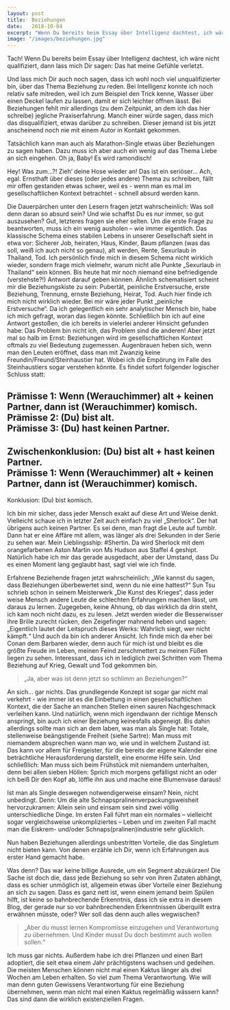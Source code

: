 ```yaml
---
layout: post
title:  Beziehungen
date:   2018-10-04
excerpt: "Wenn Du bereits beim Essay über Intelligenz dachtest, ich wäre nicht qualifiziert, dann lass mich Dir sagen: Das hat meine Gefühle verletzt."
image: "/images/beziehungen.jpg"
---
```


Tach! Wenn Du bereits beim Essay über Intelligenz dachtest, ich wäre nicht qualifiziert, dann lass mich Dir sagen: Das hat meine Gefühle verletzt.

Und lass mich Dir auch noch sagen, dass ich wohl noch viel unqualifizierter bin, über das Thema Beziehung zu reden. Bei Intelligenz konnte ich noch relativ safe mitreden, weil ich zum Beispiel den Trick kenne, Wasser über einen Deckel laufen zu lassen, damit er sich leichter öffnen lässt. Bei Beziehungen fehlt mir allerdings (zu dem Zeitpunkt, an dem ich das hier schreibe) jegliche Praxiserfahrung. Manch einer würde sagen, dass mich das disqualifiziert, etwas darüber zu schreiben. Dieser jemand ist bis jetzt anscheinend noch nie mit einem Autor in Kontakt gekommen.

Tatsächlich kann man auch als Marathon-Single etwas über Beziehungen zu sagen haben. Dazu muss ich aber auch ein wenig auf das Thema Liebe an sich eingehen. Oh ja, Baby! Es wird ramondisch!

Hey! Was zum…?! Zieh‘ deine Hose wieder an! Das ist ein seriöser… Ach, egal.
Ernsthaft über dieses (oder jedes andere) Thema zu schreiben, fällt mir offen gestanden etwas schwer, weil es - wenn man es mal im gesellschaftlichen Kontext betrachtet - schnell absurd werden kann.

Die Dauerpärchen unter den Lesern fragen jetzt wahrscheinlich: Was soll denn daran so absurd sein? Und wie schaffst Du es nur immer, so gut auszusehen? Gut, letzteres fragen sie eher selten. Um die erste Frage zu beantworten, muss ich ein wenig ausholen – wie immer eigentlich. Das klassische Schema eines stabilen Lebens in unserer Gesellschaft sieht in etwa vor: Sicherer Job, heiraten, Haus, Kinder, Baum pflanzen (was das soll, weiß ich auch nicht so genau), alt werden, Rente, Sexurlaub in Thailand, Tod. Ich persönlich finde mich in diesem Schema nicht wirklich wieder, sondern frage mich vielmehr, warum nicht alle Punkte „Sexurlaub in Thailand“ sein können. Bis heute hat mir noch niemand eine befriedigende (verstehste?!) Antwort darauf geben können.
Ähnlich schematisiert scheint mir die Beziehungskiste zu sein: Pubertät, peinliche Erstversuche, erste Beziehung, Trennung, ernste Beziehung, Heirat, Tod. Auch hier finde ich mich nicht wirklich wieder. Bei mir wäre jeder Punkt „peinliche Erstversuche“. Da ich gelegentlich ein sehr analytischer Mensch bin, habe ich mich gefragt, woran das liegen könnte. Schließlich bin ich auf eine Antwort gestoßen, die ich bereits in vielerlei anderer Hinsicht gefunden habe: Das Problem bin nicht ich, das Problem sind die anderen!
Aber jetzt mal so halb im Ernst: Beziehungen wird im gesellschaftlichen Kontext oftmals zu viel Bedeutung zugemessen. Augenbrauen heben sich, wenn man den Leuten eröffnet, dass man mit Zwanzig keine Freundin/Freund/Steinhaustier hat. Wobei ich die Empörung im Falle des Steinhaustiers sogar verstehen könnte. Es findet sofort folgender logischer Schluss statt:

Prämisse 1: Wenn (Werauchimmer) alt + keinen Partner, dann ist (Werauchimmer) komisch.  
Prämisse 2: (Du) bist alt.  
Prämisse 3: (Du) hast keinen Partner.  
---  
Zwischenkonklusion: (Du) bist alt + hast keinen Partner.  
Prämisse 1: Wenn (Werauchimmer) alt + keinen Partner, dann ist (Werauchimmer) komisch.  
---  
Konklusion: (Du) bist komisch.  

Ich bin mir sicher, dass jeder Mensch exakt auf diese Art und Weise denkt. Vielleicht schaue ich in letzter Zeit auch einfach zu viel „Sherlock“. Der hat übrigens auch keinen Partner. Es sei denn, man fragt die Leute auf tumblr. Dann hat er eine Affäre mit allem, was länger als drei Sekunden in der Serie zu sehen war. Mein Lieblingsship: #Shertin. Da wird Sherlock mit dem orangefarbenen Aston Martin von Ms Hudson aus Staffel 4 geshipt. Natürlich habe ich mir das gerade ausgedacht, aber der Umstand, dass Du es einen Moment lang geglaubt hast, sagt viel wie ich finde.

Erfahrene Beziehende fragen jetzt wahrscheinlich: „Wie kannst du sagen, dass Beziehungen überbewertet sind, wenn du nie eine hattest?“ Sun Tsu schrieb schon in seinem Meisterwerk „Die Kunst des Krieges“, dass jeder weise Mensch andere Leute die schlechten Erfahrungen machen lässt, um daraus zu lernen. Zugegeben, keine Ahnung, ob das wirklich da drin steht, ich kam noch nicht dazu, es zu lesen. Jetzt werden wieder die Besserwisser ihre Brille zurecht rücken, den Zeigefinger mahnend heben und sagen: „Eigentlich lautet der Leitspruch dieses Werks: Wahrlich siegt, wer nicht kämpft.“ Und auch da bin ich anderer Ansicht. Ich finde mich da eher bei Conan dem Barbaren wieder, denn auch für mich ist und bleibt es die größte Freude im Leben, meinen Feind zerschmettert zu meinen Füßen liegen zu sehen. Interessant, dass ich in lediglich zwei Schritten vom Thema Beziehung auf Krieg, Gewalt und Tod gekommen bin.

> „Ja, aber was ist denn jetzt so schlimm an Beziehungen?“

An sich… gar nichts. Das grundlegende Konzept ist sogar gar nicht mal verkehrt - wie immer ist es die Einbettung in einen gesellschaftlichen Kontext, die der Sache an manchen Stellen einen sauren Nachgeschmack verleihen kann. Und natürlich, wenn mich irgendwann der richtige Mensch anspringt, bin auch ich einer Beziehung keinesfalls abgeneigt. Bis dahin allerdings sollte man sich an dem laben, was man als Single hat: Totale, stellenweise beängstigende Freiheit (siehe Sartre): Man muss mit niemandem absprechen wann man wo, wie und in welchem Zustand ist. Das kann vor allem für Freigeister, für die bereits der eigene Kalender eine beträchtliche Herausforderung darstellt, eine enorme Hilfe sein. Und schließlich: Man muss sich beim Frühstück mit niemandem unterhalten, denn bei allen sieben Höllen: Sprich mich morgens gefälligst nicht an oder ich beiß Dir den Kopf ab, löffle ihn aus und mache eine Blumenvase daraus!

Ist man als Single deswegen notwendigerweise einsam? Nein, nicht unbedingt. Denn: Um die alte Schnapspralinenverpackungsweisheit hervorzukramen: Allein sein und einsam sein sind zwei völlig unterschiedliche Dinge. Im ersten Fall führt man ein normales – vielleicht sogar vergleichsweise unkompliziertes – Leben und im zweiten Fall macht man die Eiskrem- und/oder Schnaps(pralinen)industrie sehr glücklich.

Nun haben Beziehungen allerdings unbestritten Vorteile, die das Singletum nicht bieten kann. Von denen erzähle ich Dir, wenn ich Erfahrungen aus erster Hand gemacht habe.

Was denn? Das war keine billige Ausrede, um ein Segment abzukürzen! Die Sache ist doch die, dass jede Beziehung so sehr von ihren Zutaten abhängt, dass es schier unmöglich ist, allgemein etwas über Vorteile einer Beziehung an sich zu sagen. Dass es ganz nett ist, wenn einem jemand beim Spülen hilft, ist keine so bahnbrechende Erkenntnis, dass ich sie extra in diesem Blog, der gerade nur so vor bahnbrechenden Erkenntnissen überquillt extra erwähnen müsste, oder? Wer soll das denn auch alles wegwischen?

> „Aber du musst lernen Kompromisse einzugehen und Verantwortung zu übernehmen. Und Kinder musst Du doch bestimmt auch wollen sollen.“

Ich muss gar nichts. Außerdem habe ich drei Pflanzen und einen Bart adoptiert, die seit etwa einem Jahr prächtigstens wachsen und gedeihen. Die meisten Menschen können nicht mal einen Kaktus länger als drei Wochen am Leben erhalten. So viel zum Thema Verantwortung. Wie will man denn guten Gewissens Verantwortung für eine Beziehung übernehmen, wenn man nicht mal einen Kaktus regelmäßig wässern kann? Das sind dann die wirklich existenziellen Fragen.